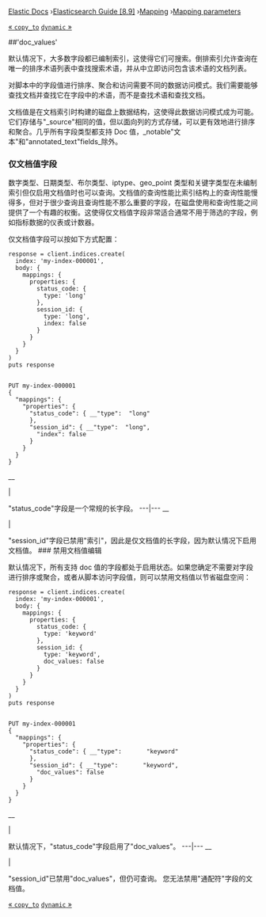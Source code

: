 

[Elastic Docs](/guide/) ›[Elasticsearch Guide [8.9]](index.md)
›[Mapping](mapping.md) ›[Mapping parameters](mapping-params.md)

[« `copy_to`](copy-to.md) [`dynamic` »](dynamic.md)

##'doc_values'

默认情况下，大多数字段都已编制索引，这使得它们可搜索。倒排索引允许查询在唯一的排序术语列表中查找搜索术语，并从中立即访问包含该术语的文档列表。

对脚本中的字段值进行排序、聚合和访问需要不同的数据访问模式。我们需要能够查找文档并查找它在字段中的术语，而不是查找术语和查找文档。

文档值是在文档索引时构建的磁盘上数据结构，这使得此数据访问模式成为可能。它们存储与"_source"相同的值，但以面向列的方式存储，可以更有效地进行排序和聚合。几乎所有字段类型都支持 Doc 值，_notable"文本"和"annotated_text"fields_除外。

### 仅文档值字段

数字类型、日期类型、布尔类型、iptype、geo_point 类型和关键字类型在未编制索引但仅启用文档值时也可以查询。文档值的查询性能比索引结构上的查询性能慢得多，但对于很少查询且查询性能不那么重要的字段，在磁盘使用和查询性能之间提供了一个有趣的权衡。这使得仅文档值字段非常适合通常不用于筛选的字段，例如指标数据的仪表或计数器。

仅文档值字段可以按如下方式配置：

    
    
    response = client.indices.create(
      index: 'my-index-000001',
      body: {
        mappings: {
          properties: {
            status_code: {
              type: 'long'
            },
            session_id: {
              type: 'long',
              index: false
            }
          }
        }
      }
    )
    puts response
    
    
    PUT my-index-000001
    {
      "mappings": {
        "properties": {
          "status_code": { __"type":  "long"
          },
          "session_id": { __"type":  "long",
            "index": false
          }
        }
      }
    }

__

|

"status_code"字段是一个常规的长字段。   ---|---    __

|

"session_id"字段已禁用"索引"，因此是仅文档值的长字段，因为默认情况下启用文档值。   ### 禁用文档值编辑

默认情况下，所有支持 doc 值的字段都处于启用状态。如果您确定不需要对字段进行排序或聚合，或者从脚本访问字段值，则可以禁用文档值以节省磁盘空间：

    
    
    response = client.indices.create(
      index: 'my-index-000001',
      body: {
        mappings: {
          properties: {
            status_code: {
              type: 'keyword'
            },
            session_id: {
              type: 'keyword',
              doc_values: false
            }
          }
        }
      }
    )
    puts response
    
    
    PUT my-index-000001
    {
      "mappings": {
        "properties": {
          "status_code": { __"type":       "keyword"
          },
          "session_id": { __"type":       "keyword",
            "doc_values": false
          }
        }
      }
    }

__

|

默认情况下，"status_code"字段启用了"doc_values"。   ---|---    __

|

"session_id"已禁用"doc_values"，但仍可查询。   您无法禁用"通配符"字段的文档值。

[« `copy_to`](copy-to.md) [`dynamic` »](dynamic.md)

